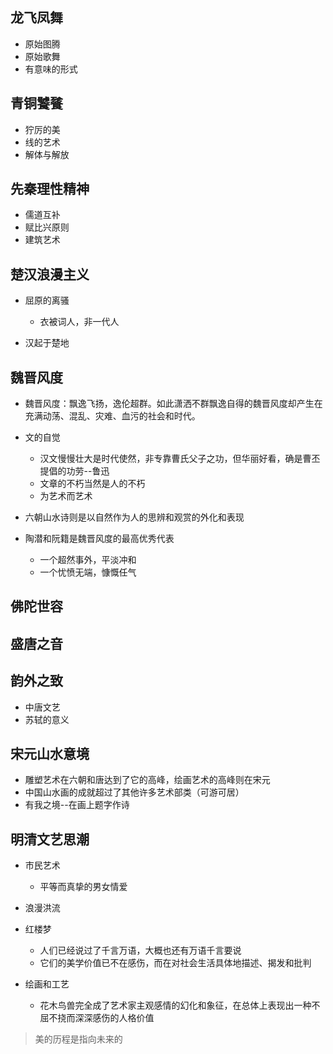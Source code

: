 ## 龙飞凤舞

- 原始图腾
- 原始歌舞
- 有意味的形式

## 青铜饕餮

- 狞厉的美
- 线的艺术
- 解体与解放

## 先秦理性精神

- 儒道互补
- 赋比兴原则
- 建筑艺术

## 楚汉浪漫主义

- 屈原的离骚

  - 衣被词人，非一代人

- 汉起于楚地

## 魏晋风度

- 魏晋风度：飘逸飞扬，逸伦超群。如此潇洒不群飘逸自得的魏晋风度却产生在充满动荡、混乱、灾难、血污的社会和时代。
- 文的自觉

  - 汉文慢慢壮大是时代使然，非专靠曹氏父子之功，但华丽好看，确是曹丕提倡的功劳--鲁迅
  - 文章的不朽当然是人的不朽
  - 为艺术而艺术

- 六朝山水诗则是以自然作为人的思辨和观赏的外化和表现

- 陶潜和阮籍是魏晋风度的最高优秀代表

  - 一个超然事外，平淡冲和
  - 一个忧愤无端，慷慨任气

## 佛陀世容

## 盛唐之音

## 韵外之致

- 中唐文艺
- 苏轼的意义

## 宋元山水意境

- 雕塑艺术在六朝和唐达到了它的高峰，绘画艺术的高峰则在宋元
- 中国山水画的成就超过了其他许多艺术部类（可游可居）
- 有我之境--在画上题字作诗

## 明清文艺思潮

- 市民艺术

  - 平等而真挚的男女情爱

- 浪漫洪流

- 红楼梦

  - 人们已经说过了千言万语，大概也还有万语千言要说
  - 它们的美学价值已不在感伤，而在对社会生活具体地描述、揭发和批判

- 绘画和工艺

  - 花木鸟兽完全成了艺术家主观感情的幻化和象征，在总体上表现出一种不屈不挠而深深感伤的人格价值

> 美的历程是指向未来的

